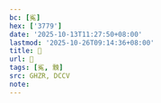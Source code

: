 ```yaml
---
bc: [㝹]
hex: ['3779']
date: '2025-10-13T11:27:50+08:00'
lastmod: '2025-10-26T09:14:36+08:00'
title: 󰚄
url: 󰚄
tags: [㝹, 䨲]
src: GHZR, DCCV
note:
---
```

